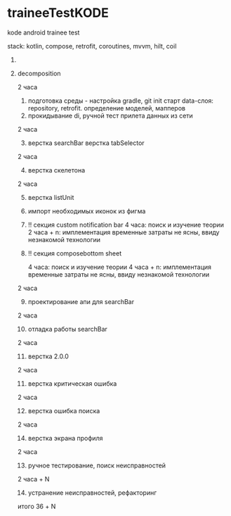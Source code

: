 # traineeTestKODE

kode android trainee test

stack: kotlin, compose, retrofit, coroutines, mvvm, hilt, coil

1.
2. decomposition


	2 часа
	
	1) подготовка среды - настройка gradle, 
		git init
		старт data-слоя: 
		repository, retrofit.
		определение моделей, мапперов
	2) прокидывание di, ручной тест прилета данных из сети


	2 часа	

	3) верстка searchBar 
	   верстка tabSelector

	2 часа

	4) верстка скелетона

	2 часа
	
	5) верстка listUnit 
	6) импорт необходимых иконок из фигма

	
		
	7) !!	секция custom notification bar
		4 часа: поиск и изучение теории
		2 часа + n: имплементация
		временные затраты не ясны, ввиду незнакомой технологии

	
	8) !!   cекция composebottom sheet
		
		4 часа: поиск и изучение теории
		4 часа + n: имплементация
		временные затраты не ясны, ввиду незнакомой технологии
		
	2 часа	

	9) проектирование апи для searchBar
		
	2 часа 

	10) отладка работы searchBar

	2 часа

	11) верстка 2.0.0

	2 часа

	11) верстка критическая ошибка

	2 часа
	
	12) верстка ошибка поиска

	2 часа 

	14) верстка экрана профиля

	2 часа 

	13) ручное тестирование, поиск неисправностей

	2 часа + N

	14) устранение неисправностей, рефакторинг


	итого 36 + N
	

		


	

